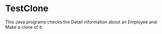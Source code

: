 # TestClone
This Java programs checks the Detail information about an Employee and Make a clone of it. 
